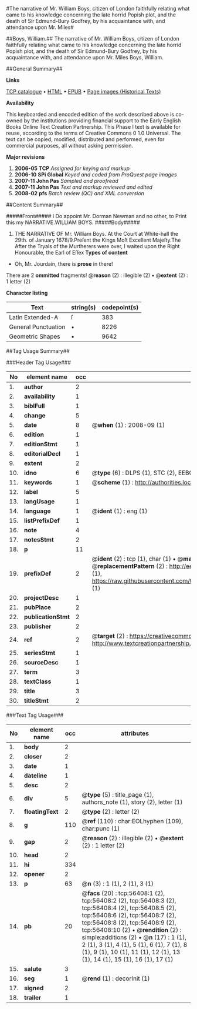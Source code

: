 #The narrative of Mr. William Boys, citizen of London faithfully relating what came to his knowledge concerning the late horrid Popish plot, and the death of Sir Edmund-Bury Godfrey, by his acquaintance with, and attendance upon Mr. Miles#

##Boys, William.##
The narrative of Mr. William Boys, citizen of London faithfully relating what came to his knowledge concerning the late horrid Popish plot, and the death of Sir Edmund-Bury Godfrey, by his acquaintance with, and attendance upon Mr. Miles
Boys, William.

##General Summary##

**Links**

[TCP catalogue](http://www.ota.ox.ac.uk/tcp/)  • 
[HTML](http://tei.it.ox.ac.uk/tcp/Texts-HTML/free/A29/A29064.html)  • 
[EPUB](http://tei.it.ox.ac.uk/tcp/Texts-EPUB/free/A29/A29064.epub) • 
[Page images (Historical Texts)](https://data.historicaltexts.jisc.ac.uk/view?pubId=eebo-12221544e&pageId=eebo-12221544e-56408-1)

**Availability**

This keyboarded and encoded edition of the
	       work described above is co-owned by the institutions
	       providing financial support to the Early English Books
	       Online Text Creation Partnership. This Phase I text is
	       available for reuse, according to the terms of Creative
	       Commons 0 1.0 Universal. The text can be copied,
	       modified, distributed and performed, even for
	       commercial purposes, all without asking permission.

**Major revisions**

1. __2006-05__ __TCP__ *Assigned for keying and markup*
1. __2006-10__ __SPi Global__ *Keyed and coded from ProQuest page images*
1. __2007-11__ __John Pas__ *Sampled and proofread*
1. __2007-11__ __John Pas__ *Text and markup reviewed and edited*
1. __2008-02__ __pfs__ *Batch review (QC) and XML conversion*

##Content Summary##

#####Front#####
I Do appoint Mr. Dorman Newman and no other, to Print this my NARRATIVE.WILLIAM BOYS.
#####Body#####

1. THE NARRATIVE OF Mr. William Boys.
At the Court at White-hall the 29th. of January 1678/9.Preſent the Kings Moſt Excellent Majeſty.The After the Tryals of the Murtherers were over, I waited upon the Right Honourable, the Earl of Eſſex 
**Types of content**

  * Oh, Mr. Jourdain, there is **prose** in there!

There are 2 **ommitted** fragments! 
 @__reason__ (2) : illegible (2)  •  @__extent__ (2) : 1 letter (2)

**Character listing**


|Text|string(s)|codepoint(s)|
|---|---|---|
|Latin Extended-A|ſ|383|
|General Punctuation|•|8226|
|Geometric Shapes|▪|9642|

##Tag Usage Summary##

###Header Tag Usage###

|No|element name|occ|attributes|
|---|---|---|---|
|1.|__author__|2||
|2.|__availability__|1||
|3.|__biblFull__|1||
|4.|__change__|5||
|5.|__date__|8| @__when__ (1) : 2008-09 (1)|
|6.|__edition__|1||
|7.|__editionStmt__|1||
|8.|__editorialDecl__|1||
|9.|__extent__|2||
|10.|__idno__|6| @__type__ (6) : DLPS (1), STC (2), EEBO-CITATION (1), OCLC (1), VID (1)|
|11.|__keywords__|1| @__scheme__ (1) : http://authorities.loc.gov/ (1)|
|12.|__label__|5||
|13.|__langUsage__|1||
|14.|__language__|1| @__ident__ (1) : eng (1)|
|15.|__listPrefixDef__|1||
|16.|__note__|4||
|17.|__notesStmt__|2||
|18.|__p__|11||
|19.|__prefixDef__|2| @__ident__ (2) : tcp (1), char (1)  •  @__matchPattern__ (2) : ([0-9\-]+):([0-9IVX]+) (1), (.+) (1)  •  @__replacementPattern__ (2) : http://eebo.chadwyck.com/downloadtiff?vid=$1&page=$2 (1), https://raw.githubusercontent.com/textcreationpartnership/Texts/master/tcpchars.xml#$1 (1)|
|20.|__projectDesc__|1||
|21.|__pubPlace__|2||
|22.|__publicationStmt__|2||
|23.|__publisher__|2||
|24.|__ref__|2| @__target__ (2) : https://creativecommons.org/publicdomain/zero/1.0/ (1), http://www.textcreationpartnership.org/docs/. (1)|
|25.|__seriesStmt__|1||
|26.|__sourceDesc__|1||
|27.|__term__|3||
|28.|__textClass__|1||
|29.|__title__|3||
|30.|__titleStmt__|2||


###Text Tag Usage###

|No|element name|occ|attributes|
|---|---|---|---|
|1.|__body__|2||
|2.|__closer__|2||
|3.|__date__|1||
|4.|__dateline__|1||
|5.|__desc__|2||
|6.|__div__|5| @__type__ (5) : title_page (1), authors_note (1), story (2), letter (1)|
|7.|__floatingText__|2| @__type__ (2) : letter (2)|
|8.|__g__|110| @__ref__ (110) : char:EOLhyphen (109), char:punc (1)|
|9.|__gap__|2| @__reason__ (2) : illegible (2)  •  @__extent__ (2) : 1 letter (2)|
|10.|__head__|2||
|11.|__hi__|334||
|12.|__opener__|2||
|13.|__p__|63| @__n__ (3) : 1 (1), 2 (1), 3 (1)|
|14.|__pb__|20| @__facs__ (20) : tcp:56408:1 (2), tcp:56408:2 (2), tcp:56408:3 (2), tcp:56408:4 (2), tcp:56408:5 (2), tcp:56408:6 (2), tcp:56408:7 (2), tcp:56408:8 (2), tcp:56408:9 (2), tcp:56408:10 (2)  •  @__rendition__ (2) : simple:additions (2)  •  @__n__ (17) : 1 (1), 2 (1), 3 (1), 4 (1), 5 (1), 6 (1), 7 (1), 8 (1), 9 (1), 10 (1), 11 (1), 12 (1), 13 (1), 14 (1), 15 (1), 16 (1), 17 (1)|
|15.|__salute__|3||
|16.|__seg__|1| @__rend__ (1) : decorInit (1)|
|17.|__signed__|2||
|18.|__trailer__|1||
